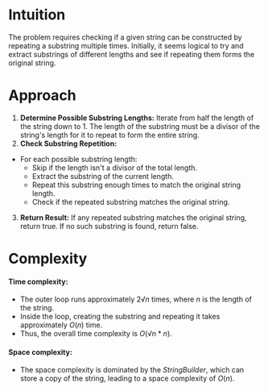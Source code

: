 # Intuition
<!-- Describe your first thoughts on how to solve this problem. -->
The problem requires checking if a given string can be constructed by repeating a substring multiple times. Initially, it seems logical to try and extract substrings of different lengths and see if repeating them forms the original string.

# Approach
<!-- Describe your approach to solving the problem. -->
1. **Determine Possible Substring Lengths:** Iterate from half the length of the string down to 1. The length of the substring must be a divisor of the string's length for it to repeat to form the entire string.
2. **Check Substring Repetition:** 
*   For each possible substring length:
    + Skip if the length isn't a divisor of the total length.
    + Extract the substring of the current length.
    + Repeat this substring enough times to match the original string length.
    + Check if the repeated substring matches the original string.

3. **Return Result:** If any repeated substring matches the original string, return true. If no such substring is found, return false.

# Complexity
#### Time complexity:
<!-- Add your time complexity here, e.g. $$O(n)$$ -->
+ The outer loop runs approximately $2√n$ times, where $n$ is the length of the string.
+ Inside the loop, creating the substring and repeating it takes approximately $O(n)$ time.
+ Thus, the overall time complexity is $O(√n*n)$.

#### Space complexity:
<!-- Add your space complexity here, e.g. $$O(n)$$ -->
+ The space complexity is dominated by the $StringBuilder$, which can store a copy of the string, leading to a space complexity of $O(n)$.

